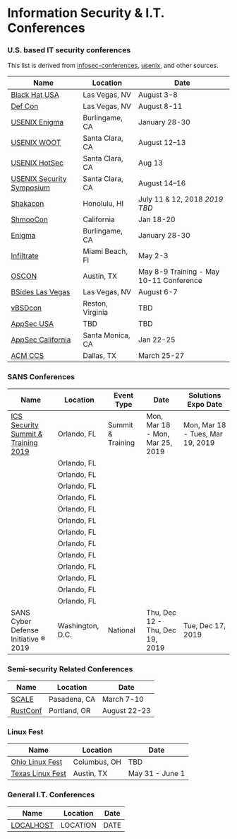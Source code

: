 # Information Security & I.T. Conferences
### U.S. based IT security conferences
This list is derived from [infosec-conferences](https://infosec-conferences.com/), [usenix](https://www.usenix.org/conferences), and other sources.

| Name | Location | Date |
| --- | --- | --- |
| [Black Hat USA](https://www.blackhat.com/us-19/) | Las Vegas, NV | August 3-8 |
| [Def Con](https://www.defcon.org/) | Las Vegas, NV | August 8-11 |
| [USENIX Enigma](https://www.usenix.org/conference/enigma2019) | Burlingame, CA | January 28-30 |
| [USENIX WOOT](https://www.usenix.org/conference/woot19) | Santa Clara, CA | August 12–13 |
| [USENIX HotSec](https://www.usenix.org/conference/hotsec19/) | Santa Clara, CA |  Aug 13 |
| [USENIX Security Symposium](https://www.usenix.org/conference/usenixsecurity19/) | Santa Clara, CA |  August 14–16 |
| [Shakacon](https://www.shakacon.org/) | Honolulu, HI | July 11 & 12, 2018 *2019 TBD* |
| [ShmooCon](http://shmoocon.org/) | California | Jan 18-20 |
| [Enigma](https://www.usenix.org/conference/enigma2019/) | Burlingame, CA | January 28-30 |
| [Infiltrate](https://infiltratecon.com/) | Miami Beach, Fl | May 2-3 |
| [OSCON](https://conferences.oreilly.com/oscon/oscon-tx) | Austin, TX | May 8-9 Training - May 10-11 Conference |
| [BSides Las Vegas](https://www.bsideslv.org/) | Las Vegas, NV | August 6-7 |
| [vBSDcon](https://www.vbsdcon.com/) | Reston, Virginia | TBD |
| [AppSec USA](https://appsecusa.org/) | TBD | TBD |
| [AppSec California](https://2019.appseccalifornia.org/) | Santa Monica, CA | Jan 22-25 |
| [ACM CCS](http://www.codaspy.org/) | Dallas, TX | March 25-27 |

### SANS Conferences

| Name | Location | Event Type | Date | Solutions Expo Date |
| --- | --- | --- | --- | --- |
| [ICS Security Summit & Training 2019](https://www.sans.org/event/ics-security-summit-2019/) | Orlando, FL | Summit & Training | Mon, Mar 18 - Mon, Mar 25, 2019 | Mon, Mar 18 - Tues, Mar 19, 2019 |
| []() | Orlando, FL |  |  |  |
| []() | Orlando, FL |  |  |  |
| []() | Orlando, FL |  |  |  |
| []() | Orlando, FL |  |  |  |
| []() | Orlando, FL |  |  |  |
| []() | Orlando, FL |  |  |  |
| []() | Orlando, FL |  |  |  |
| []() | Orlando, FL |  |  |  |
| []() | Orlando, FL |  |  |  |
| []() | Orlando, FL |  |  |  |
| []() | Orlando, FL |  |  |  |
| []() | Orlando, FL |  |  |  |
| []() | Orlando, FL |  |  |  |
| SANS Cyber Defense Initiative ® 2019 | Washington, D.C. | National | Thu, Dec 12 - Thu, Dec 19, 2019 | Tue, Dec 17, 2019 |

### Semi-security Related Conferences

| Name | Location | Date |
| --- | --- | --- |
| [SCALE](https://socallinuxexpo.org/) | Pasadena, CA | March 7-10 |
| [RustConf](http://rustconf.com/) | Portland, OR | August 22-23 |

### Linux Fest

| Name | Location | Date |
| --- | --- | --- |
| [Ohio Linux Fest](https://ohiolinux.org/) | Columbus, OH | TBD |
| [Texas Linux Fest](https://www.texaslinuxfest.org/) | Austin, TX | May 31 - June 1 |

### General I.T. Conferences

| Name | Location | Date |
| --- | --- | --- |
| [LOCALHOST](https://127.0.0.1) | LOCATION | DATE |
